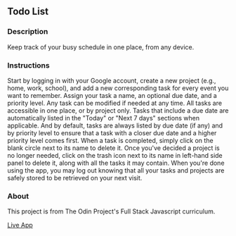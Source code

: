 ## Todo List
### Description
Keep track of your busy schedule in one place, from any device.
### Instructions
Start by logging in with your Google account, create a new project (e.g., home, work, school), and add a new corresponding task for every event you want to remember. Assign your task a name, an optional due date, and a priority level. Any task can be modified if needed at any time. All tasks are accessible in one place, or by project only. Tasks that include a due date are automatically listed in the "Today" or "Next 7 days" sections when applicable. And by default, tasks are always listed by due date (if any) and by priority level to ensure that a task with a closer due date and a higher priority level comes first. When a task is completed, simply click on the blank circle next to its name to delete it. Once you've decided a project is no longer needed, click on the trash icon next to its name in left-hand side panel to delete it, along with all the tasks it may contain. When you're done using the app, you may log out knowing that all your tasks and projects are safely stored to be retrieved on your next visit.
### About
This project is from The Odin Project's Full Stack Javascript curriculum.

[Live App](https://romainyvernes.github.io/todo_list/)
